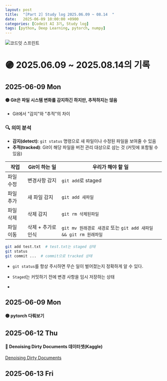 ```yaml
---
layout: post
title:  "[Part 2] Study log 2025.06.09 ~ 08.14  "
date:   2025-06-09 10:00:00 +0900
categories: [Codeit AI 3기, Study log]
tags: [python, Deep Learning, pytorch, numpy]
---
```




![코드잇 스프린트](https://img1.daumcdn.net/thumb/R750x0/?scode=mtistory2&fname=https%3A%2F%2Fblog.kakaocdn.net%2Fdn%2F4qgsr%2FbtsFEtondnt%2FXoFKqUvKEaFyQubZZyLIPk%2Fimg.png)

# 🟣 2025.06.09 ~ 2025.08.14의 기록 


## 2025-06-09 Mon
#### 🟡 Git은 파일 시스템 변화를 감지하긴 하지만, 추적하지는 않음

- Git에서 "감지"와 "추적"의 차이

### 🔍 의미 분석
- **감지(detect)**: `git status` 명령으로 새 파일이나 수정된 파일을 보여줄 수 있음
- **추적(tracked)**: Git이 해당 파일을 버전 관리 대상으로 삼는 것 (커밋에 포함될 수 있음)


| 작업    | Git이 하는 일   | 우리가 해야 할 일                                        |
| ----- | ----------- | ------------------------------------------------- |
| 파일 수정 | 변경사항 감지     | `git add`로 staged                                 |
| 파일 추가 | 새 파일 감지     | `git add 새파일`                                     |
| 파일 삭제 | 삭제 감지       | `git rm 삭제된파일`                                    |
| 파일 이동 | 삭제 + 추가로 인식 | `git mv 원래경로 새경로` 또는 `git add 새파일 && git rm 원래파일` |

```bash
git add test.txt  # test.txt는 staged 상태
git status 
git commit ...  # commit으로 tracked 상태
```


- `git status`를 항상 주시하면 무슨 일이 벌어졌는지 정확하게 알 수 있다.

- `Staged`는 커밋하기 전에 변경 사항을 임시 저장하는 상태

- 

## 2025-06-09 Mon
#### 🟡 pytorch 다뤄보기


## 2025-06-12 Thu

#### 🔴 Denoising Dirty Documents 데이터셋(Kaggle)
[Denoising Dirty Documents](https://www.kaggle.com/competitions/denoising-dirty-documents)

## 2025-06-13 Fri